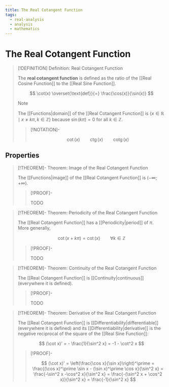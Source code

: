 ```yaml
---
title: The Real Cotangent Function
tags:
  - real-analysis
  - analysis
  - mathematics
---
```


# The Real Cotangent Function

>[!DEFINITION] Definition: Real Cotangent Function
>
>The **real cotangent function** is defined as the ratio of the [[Real Cosine Function]] to the [[Real Sine Function]].
>
>$$
>\cot(x) \overset{\text{def}}{=} \frac{\cos(x)}{\sin(x)}
>$$
>
>>[!NOTE]
>>
>>The [[Functions|domain]] of the [[Real Cotangent Function]] is $\{x \in \mathbb{R}\mid x\ne k\pi, k \in \mathbb{Z}\}$ because $\sin (k\pi) = 0$ for all $k \in \mathbb{Z}$.
>>
>
>>[!NOTATION]-
>>
>>$$
>>\cot (x) \qquad \mathop{\operatorname{ctg}}(x) \qquad \mathop{\operatorname{cotg}}(x)
>>$$
>>
>

## Properties

>[!THEOREM]- Theorem: Image of the Real Cotangent Function
>
>The [[Functions|image]] of the [[Real Cotangent Function]] is $(-\infty; +\infty)$.
>
>>[!PROOF]-
>>
>>TODO
>>
>


>[!THEOREM]- Theorem: Periodicity of the Real Cotangent Function
>
>The [[Real Cotangent Function]] has a [[Periodicity|period]] of $\pi$. More generally,
>
>$$
>\cot(x + k\pi) = \cot (x) \qquad \forall k \in \mathbb{Z}
>$$
>
>>[!PROOF]-
>>
>>TODO
>>
>

>[!THEOREM]- Theorem: Continuity of the Real Cotangent Function
>
>The [[Real Cotangent Function]] is [[Continuity|continuous]] (everywhere it is defined).
>
>>[!PROOF]-
>>
>>TODO
>>
>

>[!THEOREM]- Theorem: Derivative of the Real Cotangent Function
>
>The [[Real Cotangent Function]] is [[Differentiability|differentiable]] (everywhere it is defined) and its [[Differentiability|derivative]] is the negative reciprocal of the square of the [[Real Sine Function]]:
>
>$$
>(\cot x)' = - \frac{1}{\sin^2 x} = -1 - \cot^2 x
>$$
>
>>[!PROOF]-
>>
>>$$
>>(\cot x)' = \left(\frac{\cos x}{\sin x}\right)^\prime = \frac{(\cos x)^\prime \sin x - (\sin x)^\prime \cos x}{\sin^2 x} = \frac{-\sin^2 x -\cos^2 x}{\sin^2 x} = \frac{-(\sin^2 x + \cos^2 x)}{\sin^2 x} = \frac{-1}{\sin^2 x}
>>$$
>>
>
